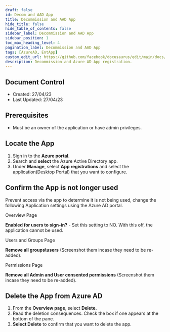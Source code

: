 ```yaml
---
draft: false
id: Decom and AAD App
title: Decommission and AAD App
hide_title: false
hide_table_of_contents: false
sidebar_label: Decommission and AAD App
sidebar_position: 1
toc_max_heading_level: 4 
pagination_label: Decommission and AAD App
tags: [AzureAD, EntApp]
custom_edit_url: https://github.com/facebook/docusaurus/edit/main/docs/api-doc-markdown.md
description: Decommission and Azure AD App registration.
---
```


## Document Control

- Created: 27/04/23
- Last Updated: 27/04/23

## Prerequisites

- Must be  an owner of the application or have admin privileges.

## Locate the App

1. Sign in to the **Azure portal**.
2. Search and **select** the Azure Active Directory app.
3. Under **Manage**, select **App registrations** and select the application(Desktop Portal) that you want to configure.

## Confirm the App is not longer used

Prevent access via the app to determine it is not being used, change the following Application settings using the Azure AD portal.

Overview Page

**Enabled for users to sign-in?** - Set this setting to NO. With this off, the application cannot be used.

Users and Groups Page

**Remove all groups\users** (Screenshot them incase they need to be re-added).

Permissions Page

**Remove all Admin and User consented permissions** (Screenshot them incase they need to be re-added).

## Delete the App from Azure AD

1. From the **Overview page**, select **Delete.**
2. Read the deletion consequences. Check the box if one appears at the bottom of the pane.
3. **Select Delete** to confirm that you want to delete the app.
